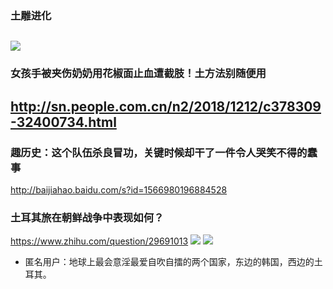 ### 土雕进化
![](http://imgs.ali213.net/zpro/custom/2018-05-21/e27760d7-2379-b51f-7a2c-c97aba805456.jpg)
---
### 女孩手被夹伤奶奶用花椒面止血遭截肢！土方法别随便用
http://sn.people.com.cn/n2/2018/1212/c378309-32400734.html
---
### 趣历史：这个队伍杀良冒功，关键时候却干了一件令人哭笑不得的蠢事
http://baijiahao.baidu.com/s?id=1566980196884528
### 土耳其旅在朝鲜战争中表现如何？
https://www.zhihu.com/question/29691013
![](https://pic4.zhimg.com/80/0c58b91c7e542c3f757d58ee57340330_hd.jpg)
![](https://pic4.zhimg.com/80/d6564792c4903101322d764af1e6f6ed_hd.jpg)
- 匿名用户：地球上最会意淫最爱自吹自擂的两个国家，东边的韩国，西边的土耳其。